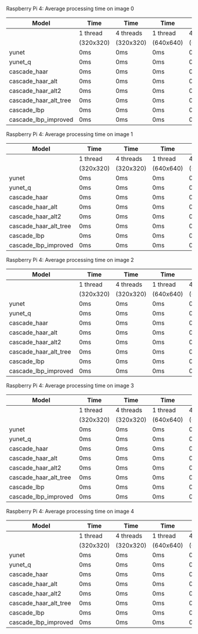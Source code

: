 Raspberry Pi 4: Average processing time on image 0

|Model | Time | Time | Time | Time |
|-------------|--------|----------|--------|--------|
|    | 1 thread |4 threads|1 thread |4 threads |
|    | (320x320)| (320x320)|(640x640)|(640x640)|
|yunet  | 0ms | 0ms | 0ms | 0ms |
|yunet_q  | 0ms | 0ms | 0ms | 0ms |
|cascade_haar  | 0ms | 0ms | 0ms | 0ms |
|cascade_haar_alt  | 0ms | 0ms | 0ms | 0ms |
|cascade_haar_alt2  | 0ms | 0ms | 0ms | 0ms |
|cascade_haar_alt_tree  | 0ms | 0ms | 0ms | 0ms |
|cascade_lbp  | 0ms | 0ms | 0ms | 0ms |
|cascade_lbp_improved  | 0ms | 0ms | 0ms | 0ms |

Raspberry Pi 4: Average processing time on image 1

|Model | Time | Time | Time | Time |
|-------------|--------|----------|--------|--------|
|    | 1 thread |4 threads|1 thread |4 threads |
|    | (320x320)| (320x320)|(640x640)|(640x640)|
|yunet  | 0ms | 0ms | 0ms | 0ms |
|yunet_q  | 0ms | 0ms | 0ms | 0ms |
|cascade_haar  | 0ms | 0ms | 0ms | 0ms |
|cascade_haar_alt  | 0ms | 0ms | 0ms | 0ms |
|cascade_haar_alt2  | 0ms | 0ms | 0ms | 0ms |
|cascade_haar_alt_tree  | 0ms | 0ms | 0ms | 0ms |
|cascade_lbp  | 0ms | 0ms | 0ms | 0ms |
|cascade_lbp_improved  | 0ms | 0ms | 0ms | 0ms |

Raspberry Pi 4: Average processing time on image 2

|Model | Time | Time | Time | Time |
|-------------|--------|----------|--------|--------|
|    | 1 thread |4 threads|1 thread |4 threads |
|    | (320x320)| (320x320)|(640x640)|(640x640)|
|yunet  | 0ms | 0ms | 0ms | 0ms |
|yunet_q  | 0ms | 0ms | 0ms | 0ms |
|cascade_haar  | 0ms | 0ms | 0ms | 0ms |
|cascade_haar_alt  | 0ms | 0ms | 0ms | 0ms |
|cascade_haar_alt2  | 0ms | 0ms | 0ms | 0ms |
|cascade_haar_alt_tree  | 0ms | 0ms | 0ms | 0ms |
|cascade_lbp  | 0ms | 0ms | 0ms | 0ms |
|cascade_lbp_improved  | 0ms | 0ms | 0ms | 0ms |

Raspberry Pi 4: Average processing time on image 3

|Model | Time | Time | Time | Time |
|-------------|--------|----------|--------|--------|
|    | 1 thread |4 threads|1 thread |4 threads |
|    | (320x320)| (320x320)|(640x640)|(640x640)|
|yunet  | 0ms | 0ms | 0ms | 0ms |
|yunet_q  | 0ms | 0ms | 0ms | 0ms |
|cascade_haar  | 0ms | 0ms | 0ms | 0ms |
|cascade_haar_alt  | 0ms | 0ms | 0ms | 0ms |
|cascade_haar_alt2  | 0ms | 0ms | 0ms | 0ms |
|cascade_haar_alt_tree  | 0ms | 0ms | 0ms | 0ms |
|cascade_lbp  | 0ms | 0ms | 0ms | 0ms |
|cascade_lbp_improved  | 0ms | 0ms | 0ms | 0ms |

Raspberry Pi 4: Average processing time on image 4

|Model | Time | Time | Time | Time |
|-------------|--------|----------|--------|--------|
|    | 1 thread |4 threads|1 thread |4 threads |
|    | (320x320)| (320x320)|(640x640)|(640x640)|
|yunet  | 0ms | 0ms | 0ms | 0ms |
|yunet_q  | 0ms | 0ms | 0ms | 0ms |
|cascade_haar  | 0ms | 0ms | 0ms | 0ms |
|cascade_haar_alt  | 0ms | 0ms | 0ms | 0ms |
|cascade_haar_alt2  | 0ms | 0ms | 0ms | 0ms |
|cascade_haar_alt_tree  | 0ms | 0ms | 0ms | 0ms |
|cascade_lbp  | 0ms | 0ms | 0ms | 0ms |
|cascade_lbp_improved  | 0ms | 0ms | 0ms | 0ms |
